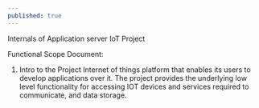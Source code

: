 ```yaml
---
published: true
---
```

Internals of Application server IoT Project 

Functional Scope Document:

1. Intro to the Project
Internet of things platform that enables its users to develop applications over it. The project provides the underlying low level functionality for accessing IOT devices and services required to communicate, and data storage.	 
